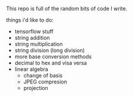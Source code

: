 This repo is full of the random bits of code I write. 

things i'd like to do:
* tensorflow stuff
* string addition
* string multiplication
* string division (long division)
* more base conversion methods
* decimal to hex and visa versa
* linear algebra
  * change of basis
  * JPEG compresion
  * projection
